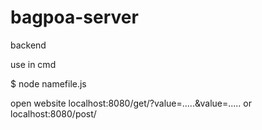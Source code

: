 # bagpoa-server
backend

use in cmd

$ node namefile.js 

open website 
localhost:8080/get/?value=.....&value=.....
or 
localhost:8080/post/
